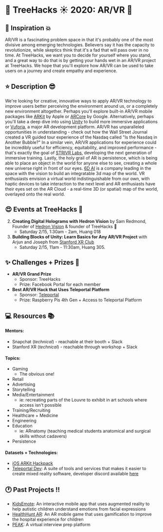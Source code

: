 # __:palm_tree: TreeHacks :sunny: 2020: AR/VR :eyes:__

<!---
To insert emojis in md file: https://gist.github.com/rxaviers/7360908
To get help with markdown: https://github.com/adam-p/markdown-here/wiki/Markdown-Cheatsheet
hit Michelle Bao up on slack with questions
--->

<!---
Helpful links from TreeHacks 2019:
TreeHacks 2019: Guide to Verticals: https://treehacks.quip.com/VCsNAIlA5gD6/TreeHacks-Guide-to-Verticals-
TreeHacks 2019: Health Vertical Guide: https://treehacks.quip.com/04qwAYbuWaMh
TreeHacks 2019: Awareness Guide: https://treehacks.quip.com/NqcLA8qUk2pO/-TreeHacks-Awareness-Vertical-Guide-
TreeHacks 2019: Safety Guide: https://treehacks.quip.com/HmZJAF1SVbhw/-TreeHacks-Safety-Vertical-Guide-
--->

## :muscle: Inspiration :boom:

AR/VR is a fascinating problem space in that it's probably one of the most divisive among emerging technologies. Believers say it has the capacity to revolutionize, while skeptics think that it's a fad that will pass over in no time. At TreeHacks, we want you to decide for yourself where you stand, and a great way to do that is by getting your hands wet in an AR/VR project at TreeHacks. We hope that you'll explore how AR/VR can be used to take users on a journey and create empathy and experience.

## :star: Description :sunglasses:

We're looking for creative, innovative ways to apply AR/VR technology to improve users better perceiving the environment around us, or a completely new environment altogether. Perhaps you'll explore built-in AR/VR mobile packages like [ARKit](https://developer.apple.com/documentation/arkit) by Apple or [ARCore](https://developers.google.com/ar) by Google. Alternatively, perhaps you'll take a deep dive into using [Unity](https://unity.com/) to build more immersive applications or [Vuforia](https://developer.vuforia.com/), a major AR development platform. AR/VR has unparalleled opportunities in understanding - check out how the Wall Street Journal created a VR guided tour experience of the Nasdaq called "Is the Nasdaq in Another Bubble?" In a similar vein, AR/VR applications for experience could be incredibly useful for efficiency, equitability, and improved performance - that's exactly the goal of [STRIVR Labs](https://www.strivr.com/), developing the next generation of immersive training. Lastly, the holy grail of AR is persistence, which is being able to place an object in the world for anyone else to see, creating a whole new universe right in front of our eyes. [6D AI](https://www.6d.ai/) is a company leading in the space with the vision to build an integratable 3d map of the world. VR enthusiasts envision a virtual world indistinguishable from our own, with haptic devices to take interaction to the next level and AR enthusiasts have their eyes set on the AR Cloud - a real-time 3D (or spatial) map of the world, overlayed onto the real world.

## :heart_eyes: Events at TreeHacks :evergreen_tree:

<!--- Order by time --->
2. __Creating Digital Holograms with Hedron Vision__ by Sam Redmond, Founder of [Hedron Vision](https://oval.cs.stanford.edu/) & founder of TreeHacks :palm_tree:
    * Saturday 2/15, 1:30am - 2am, Huang 018
3. __Building Blocks of Unity: Learn Basics for Any AR/VR Project__ with Arjun and Joseph from [Stanford XR Club](https://www.stanfordxr.org/)
    * Saturday 2/15, 11am - 11:30am, Huang 305.

## :sparkles: Challenges + Prizes :money_with_wings:

* __AR/VR Grand Prize__
    * Sponsor: TreeHacks
    * Prize: Facebook Portal for each member
* __Best AR/VR Hack that Uses Teleportal Platform__
    * Sponsor: [Teleportal](https://teleportal.dev/docs/)
    * Prize: Raspberry Pis 4th Gen + Access to Teleportal Platform

## :computer: Resources :books:

#### Mentors:
* Snapchat (_technical_) - reachable at their booth + Slack
* Stanford XR (_technical_) - reachable through workshop + Slack

#### Topics:
* Gaming
  * The obvious one!
* Retail
* Advertising
* Storytelling
* Media/Entertainment
  * ie: recreating parts of the Louvre to exhibit in art schools where access isn't possible
* Training/Recruiting
* Healthcare + Medicine
* Engineering
* Education
  * ie: ARnatomy (teaching medical students anatomical and surgical skills without cadavers)
* Persistence

#### Datasets + Technologies:
* [iOS ARKit Hackpack](https://github.com/TreeHacks/hackpack-arkit)
* [Teleportal Dev](https://teleportal.dev/): A suite of tools and services that makes it easier to create mixed reality software, developer discord available [here](https://teleportal.dev/discord/)

## :clock1: Past Projects :bangbang:

* [KidsEmote](https://devpost.com/software/emotionar): An interactive mobile app that uses augmented reality to help autistic children understand emotions from facial expressions
* [HealthHunt AR](https://devpost.com/software/healthhunt-ar): An AR mobile game that uses gamification to improve the hospital experience for children
* [PEAK](https://devpost.com/software/peak-virtual-interview-prep): A virtual interview prep platform

